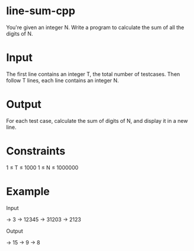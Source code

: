 # line-sum-cpp
You're given an integer N. Write a program to calculate the sum of all the digits of N.

# Input
The first line contains an integer T, the total number of testcases. Then follow T lines, each line contains an integer N.

# Output
For each test case, calculate the sum of digits of N, and display it in a new line.

# Constraints
1 ≤ T ≤ 1000
1 ≤ N ≤ 1000000

# Example

Input

-> 3 
-> 12345
-> 31203
-> 2123

Output

-> 15
-> 9
-> 8
